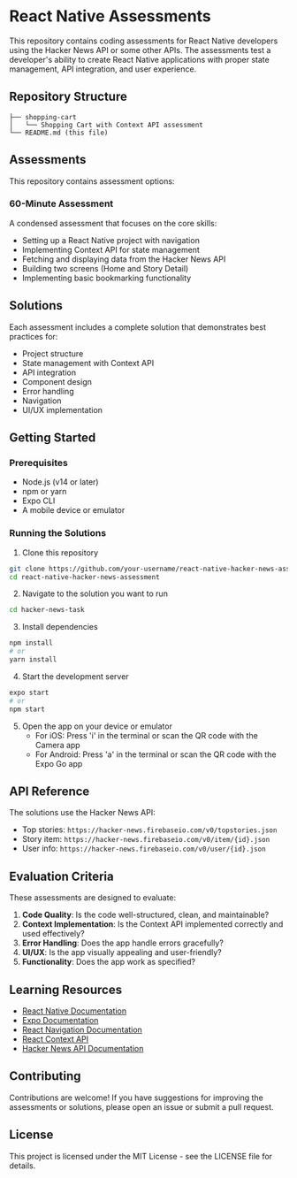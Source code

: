 # React Native Assessments

This repository contains coding assessments for React Native developers using the Hacker News API or some other APIs. The assessments test a developer's ability to create React Native applications with proper state management, API integration, and user experience.

## Repository Structure

```
├── shopping-cart
│   └── Shopping Cart with Context API assessment
└── README.md (this file)
```

## Assessments

This repository contains assessment options:

### 60-Minute Assessment

A condensed assessment that focuses on the core skills:
- Setting up a React Native project with navigation
- Implementing Context API for state management
- Fetching and displaying data from the Hacker News API
- Building two screens (Home and Story Detail)
- Implementing basic bookmarking functionality

## Solutions

Each assessment includes a complete solution that demonstrates best practices for:

- Project structure
- State management with Context API
- API integration
- Component design
- Error handling
- Navigation
- UI/UX implementation

## Getting Started

### Prerequisites

- Node.js (v14 or later)
- npm or yarn
- Expo CLI
- A mobile device or emulator

### Running the Solutions

1. Clone this repository
```bash
git clone https://github.com/your-username/react-native-hacker-news-assessment.git
cd react-native-hacker-news-assessment
```

2. Navigate to the solution you want to run
```bash
cd hacker-news-task
```

3. Install dependencies
```bash
npm install
# or
yarn install
```

4. Start the development server
```bash
expo start
# or
npm start
```

5. Open the app on your device or emulator
   - For iOS: Press 'i' in the terminal or scan the QR code with the Camera app
   - For Android: Press 'a' in the terminal or scan the QR code with the Expo Go app

## API Reference

The solutions use the Hacker News API:

- Top stories: `https://hacker-news.firebaseio.com/v0/topstories.json`
- Story item: `https://hacker-news.firebaseio.com/v0/item/{id}.json`
- User info: `https://hacker-news.firebaseio.com/v0/user/{id}.json`

## Evaluation Criteria

These assessments are designed to evaluate:

1. **Code Quality**: Is the code well-structured, clean, and maintainable?
2. **Context Implementation**: Is the Context API implemented correctly and used effectively?
3. **Error Handling**: Does the app handle errors gracefully?
4. **UI/UX**: Is the app visually appealing and user-friendly?
5. **Functionality**: Does the app work as specified?

## Learning Resources

- [React Native Documentation](https://reactnative.dev/docs/getting-started)
- [Expo Documentation](https://docs.expo.dev/)
- [React Navigation Documentation](https://reactnavigation.org/docs/getting-started)
- [React Context API](https://react.dev/reference/react/createContext)
- [Hacker News API Documentation](https://github.com/HackerNews/API)

## Contributing

Contributions are welcome! If you have suggestions for improving the assessments or solutions, please open an issue or submit a pull request.

## License

This project is licensed under the MIT License - see the LICENSE file for details.